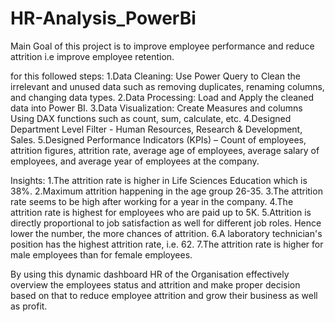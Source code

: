 # HR-Analysis_PowerBi
Main Goal of this project is to improve employee performance and reduce attrition i.e improve employee retention.
  
for this followed steps: 
1.Data Cleaning: Use Power Query to Clean the irrelevant and unused data such as removing duplicates, 
  renaming columns, and changing data types. 
2.Data Processing: Load and Apply the cleaned data into Power BI. 
3.Data Visualization: Create Measures and columns Using DAX functions such as count, sum, calculate, etc.
4.Designed Department Level Filter - Human Resources, Research & Development, Sales.
5.Designed Performance Indicators (KPIs) – Count of employees, attrition figures, attrition rate, 
  average age of employees, average salary of employees, and average year of employees at the company.
  
  
Insights:
1.The attrition rate is higher in Life Sciences Education which is 38%.
2.Maximum attrition happening in the age group 26-35.
3.The attrition rate seems to be high after working for a year in the company.
4.The attrition rate is highest for employees who are paid up to 5K.
5.Attrition is directly proportional to job satisfaction as well for different job roles.
  Hence lower the number, the more chances of attrition.
6.A laboratory technician's position has the highest attrition rate, i.e. 62.
7.The attrition rate is higher for male employees than for female employees.
 
By using this dynamic dashboard HR of the  Organisation effectively overview the 
employees status 
and attrition and make proper decision based on that to 
reduce employee attrition and grow their business as well as profit.
